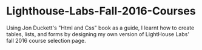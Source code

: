 # Lighthouse-Labs-Fall-2016-Courses

Using Jon Duckett's "Html and Css" book as a guide, I learnt how to create tables, lists, and forms by designing my own version of LightHouse Labs' fall 2016 course selection page.
